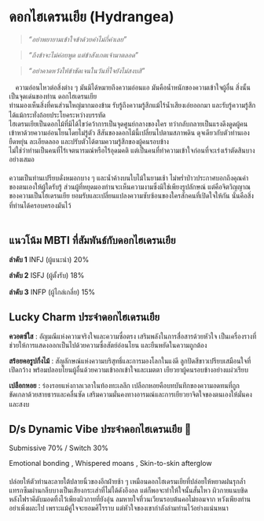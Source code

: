 # **ดอกไฮเดรนเยีย (Hydrangea)**  
> *“อย่าพยายามเข้าใจข้าด้วยคำไม่กี่คำเลย”*
 
> *“ถึงข้าจะไม่ค่อยพูด แต่ข้าสังเกตเจ้ามาตลอด”*

> *“อย่าคาดหวังให้ข้าชัดเจนในวันที่ใจยังไม่สงบสิ”*  
  
ㅤความอ่อนไหวต่อสิ่งต่าง ๆ มันมิได้หมายถึงความอ่อนแอ มันคือน้ำหนักของความเข้าใจผู้อื่น สิ่งนั้นเป็นจุดเด่นของท่าน ดอกไฮเดรนเยีย  
ท่านมองเห็นสิ่งที่คนส่วนใหญ่มากมองข้าม รับรู้ถึงความรู้สึกแม้ไร้น้ำเสียงเอ่ยออกมา และรับรู้ความรู้สึกได้แม้กระทั่งถ้อยประโยคระหว่างบรรทัด ㅤ  
ไฮเดรนเยียเป็นดอกไม้ที่มิได้ไขว่คว้าการเป็นจุดศูนย์กลางของใคร ทว่ากลับกลายเป็นแรงดึงดูดผู้คนเข้าหาด้วยความอ่อนโยนโดยไม่รู้ตัว สีสันของดอกไม้นี้เปลี่ยนไปตามสภาพดิน ดุจเดียวกับตัวท่านเอง ยืดหยุ่น ละเอียดลออ และปรับตัวได้ตามความรู้สึกของผู้คนรอบข้าง  
ไม่ใช่ว่าท่านเป็นคนที่ไร้เจตนารมณ์หรือไร้อุดมคติ แต่เป็นคนที่ทำความเข้าใจก่อนที่จะเร่งเร้าตัดสินบางอย่างเสมอ  
ㅤ  
ความเป็นท่านเปรียบดั่งหมอกบาง ๆ และน้ำค้างบนใบไม้ในยามเช้า ไม่พร่ำป่าวประกาศบอกถึงคุณค่าของตนเองให้ผู้ใดรับรู้ ส่วนผู้ที่หยุดมองท่านจะเห็นความงามซึ่งมิใช่เพียงรูปลักษณ์ แต่คือจิตวิญญาณของความเป็นไฮเดรนเยีย ยอมรับและเปลี่ยนแปลงความซับซ้อนของใครสักคนที่เปิดใจให้กัน นั่นคือสิ่งที่ท่านได้ครอบครองมันไว้  ㅤ  
ㅤㅤ
ㅤㅤ

##  **แนวโน้ม MBTI ที่สัมพันธ์กับดอกไฮเดรนเยีย**   
**ลำดับ 1** INFJ (ผู้แนะนำ) 20%

**ลำดับ 2** ISFJ (ผู้ตั้งรับ) 18%

**ลำดับ 3** INFP (ผู้ไกล่เกลี่ย) 15%
ㅤ ㅤㅤ
ㅤㅤ

## **Lucky Charm ประจำดอกไฮเดรนเยีย**  
**ควอตซ์ใส** : อัญมณีแห่งความจริงใจและความซื่อตรง เสริมพลังในการสื่อสารด้วยหัวใจ เป็นเครื่องรางที่ช่วยให้การแสดงออกเป็นไปด้วยความซื่อสัตย์อ่อนโยน และยืนหยัดในความถูกต้อง

**สร้อยคอรูปกิ่งไม้** : สัญลักษณ์แห่งความบริสุทธิ์และการมองโลกในแง่ดี ลูกปัดสีขาวเปรียบเสมือนใจที่เปิดกว้าง พร้อมปลอบโยนผู้อื่นด้วยความเข้าอกเข้าใจและเมตตา เยียวยาผู้คนรอบข้างอย่างแผ่วเรียบ

**เปลือกหอย** : ร่องรอยแห่งกาลเวลาในท้องทะเลลึก เปลือกหอยคือบทบันทึกของความอดทนที่ถูกขัดเกลาด้วยสายธารและคลื่นซัด เสริมความมั่นคงทางอารมณ์และการเยียวยาจิตใจของตนเองให้มั่นคงและสงบ
ㅤㅤ
ㅤㅤ

## **D/s Dynamic Vibe ประจำดอกไฮเดรนเยีย** 🔞 
Submissive 70% / Switch 30%

Emotional bonding , Whispered moans , Skin-to-skin afterglow  
ㅤ  
ปล่อยให้ตัวท่านละลายใต้ปลายนิ้วของอีกฝ่ายช้า ๆ เหมือนดอกไฮเดรนเยียที่ปล่อยให้หยาดฝนรุกล้ำแทรกซึมผ่านกลีบบางเป็นเสียงกระเส่าที่ไม่ได้ดังอึงอล แต่ก็พอจะทำให้ใจนั้นสั่นไหว ผิวกายแนบชิด หลังไฟราคีดับมอดทิ้งไว้เพียงผิวกายที่ยังอุ่น ลมหายใจที่วนเวียนรอบต้นคอไม่ยอมจาก หวังเพียงท่านอย่าเพิ่งผละไป เพราะแม้คู่ใจจะยอมศิโรราบ แต่หัวใจของเขากำลังล่ามท่านไว้อย่างแน่นหนา
